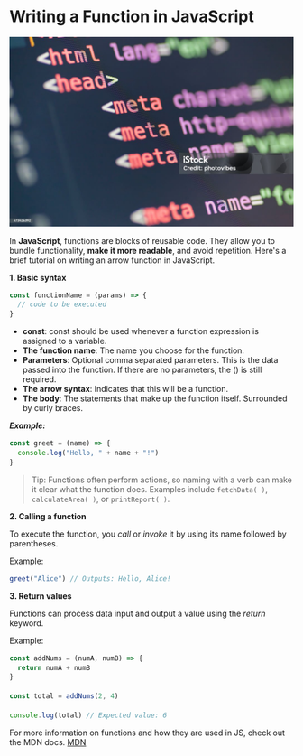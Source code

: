 # Writing a Function in JavaScript

![image showing colorful tags of HTML](/html.jpg)

In **JavaScript**, functions are blocks of reusable code. They allow you to bundle functionality, **make it more readable**, and avoid repetition. Here's a brief tutorial on writing an arrow function in JavaScript.

**1. Basic syntax**

```javascript
const functionName = (params) => {
  // code to be executed
}
```

- **const**: const should be used whenever a function expression is assigned to a variable.
- **The function name**: The name you choose for the function.
- **Parameters**: Optional comma separated parameters. This is the data passed into the function. If there are no parameters, the () is still required.
- **The arrow syntax**: Indicates that this will be a function.
- **The body**: The statements that make up the function itself. Surrounded by curly braces.

**_Example:_**

```javascript
const greet = (name) => {
  console.log("Hello, " + name + "!")
}
```

> Tip: Functions often perform actions, so naming with a verb can make it clear what the function does. Examples include `fetchData( )`, `calculateArea( )`, or `printReport( )`.

**2. Calling a function**

To execute the function, you _call_ or _invoke_ it by using its name followed by parentheses.

Example:

```javascript
greet("Alice") // Outputs: Hello, Alice!
```

**3. Return values**

Functions can process data input and output a value using the _return_ keyword.

Example:

```javascript
const addNums = (numA, numB) => {
  return numA + numB
}

const total = addNums(2, 4)

console.log(total) // Expected value: 6
```

For more information on functions and how they are used in JS, check out the MDN docs.
[MDN](https://developer.mozilla.org/en-US/docs/Web/JavaScript/Guide/Functions)
